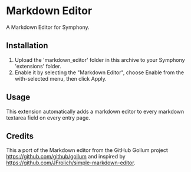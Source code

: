 # Markdown Editor

A Markdown Editor for Symphony.

## Installation

1. Upload the 'markdown_editor' folder in this archive to your Symphony 'extensions' folder.
2. Enable it by selecting the "Markdown Editor", choose Enable from the with-selected menu, then click Apply.

## Usage

This extension automatically adds a markdown editor to every markdown textarea field on every entry page.

## Credits

This a port of the Markdown editor from the GitHub Gollum project <https://github.com/github/gollum> and inspired by <https://github.com/JFrolich/simple-markdown-editor>.
